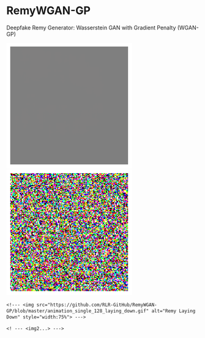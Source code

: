 <!--- --------------------------------------------------------------------------------------------------------------------------------------------------- --->
# RemyWGAN-GP
Deepfake Remy Generator: Wasserstein GAN with Gradient Penalty (WGAN-GP) 
<!--- --------------------------------------------------------------------------------------------------------------------------------------------------- --->

<!--- FOR SIDE_BY_SIDE IMGS IN MARKDOWN: APPLY TABLE --->
<!--- ![alt-text-1](image1.png "title-1") ![alt-text-2](image2.png "title-2") --->

![alt-text-1](https://github.com/RLR-GitHub/RemyWGAN-GP/blob/master/animation_single_128_laying_down.gif "title-1") ![alt-text-2](https://github.com/RLR-GitHub/RemyWGAN-GP/blob/master/animation_single_128_standing_up.gif "title-2")

<!--- --------------------------------------------------------------------------------------------------------------------------------------------------- --->

<!--- <div class="row"> --->
  <!--- <div class="column"> --->    
    <!--- <img src="https://github.com/RLR-GitHub/RemyWGAN-GP/blob/master/animation_single_128_laying_down.gif" alt="Remy Laying Down" style="width:75%"> --->
  <!--- </div> --->
  <!--- <div class="column"> --->    
    <! --- <img2...> --->
  <!--- </div> --->
<!--- </div> --->

<!--- --------------------------------------------------------------------------------------------------------------------------------------------------- --->

<!--- <img src="https://github.com/RLR-GitHub/RemyWGAN-GP/blob/master/animation_single_128_standing_up.gif" alt="Remy" style="width:50%"> --->
<!--- <img src="https://github.com/RLR-GitHub/RemyWGAN-GP/blob/master/animation_single_128_standing_up.gif" alt="Remy" width="400" height="400" /> --->

<!--- --------------------------------------------------------------------------------------------------------------------------------------------------- --->
<!--- --------------------------------------------------------------------------------------------------------------------------------------------------- --->
